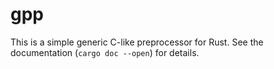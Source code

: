 # gpp

This is a simple generic C-like preprocessor for Rust. See the documentation (`cargo doc --open`) for details.
